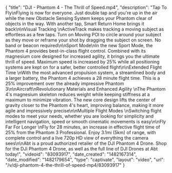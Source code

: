 {
    "title": "DJI - Phantom 4 - The Thrill of Speed.mp4",
    "description": "Tap To Fly\nFlying is now for everyone. Just double tap and you're up in the air while the new Obstacle Sensing System keeps your Phantom clear of objects in the way. With another tap, Smart Return Home brings it back\n\nVisual Tracking \nActiveTrack makes tracking a moving subject as effortless as a few taps. Turn on Moving POI to circle around your subject as they move or reframe your shot by dragging the subject on screen. No band or beacon required\n\nSport Mode\nIn the new Sport Mode, the Phantom 4 provides best-in-class flight control. Combined with its magnesium core designed for increased agility, it brings you the ultimate thrill of speed. Maximum speed is increased by 25% while all positioning systems are kept on for a safer, better controlled flight\n\nExtended Flight Time \nWith the most advanced propulsion system, a streamlined body and a larger battery, the Phantom 4 achieves a 28 minute flight time. This is a 25% improvement over the already impressive Phantom 3\n\nAircraft\nRevolutionary Materials and Enhanced Agility \nThe Phantom 4's magnesium skeleton reduces weight while keeping stiffness at a maximum to minimize vibration. The new core design lifts the center of gravity closer to the Phantom 4's heart, improving balance, making it more agile and impressively precise\n\nMultiple Flight Modes \nSwitching flight modes to meet your needs, whether you are looking for simplicity and intelligent navigation, speed or smooth cinematic movements is easy\n\nFly Far For Longer \nFly for 28 minutes, an increase in effective flight time of 25% from the Phantom 3 Professional. Enjoy 3.1mi (5km) of range, with complete control and a live 720p HD view of everything the camera sees\n\nAbt is a proud authorized retailer of the DJI Phantom 4 Drone. Shop for the DJi Phantom 4 Drone, as well as the full line of DJI Drones at Abt today!",
    "videoid": "83093917",
    "date_created": "1482167314",
    "date_modified": "1482179654",
    "type": "captivate",
    "layout": "video",
    "url": "\/v\/dji-phantom-4-the-thrill-of-speed-mp4\/83093917"
}